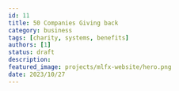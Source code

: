 ```yaml
---
id: 11
title: 50 Companies Giving back
category: business
tags: [charity, systems, benefits]
authors: [1]
status: draft
description:
featured_image: projects/mlfx-website/hero.png
date: 2023/10/27
---
```

